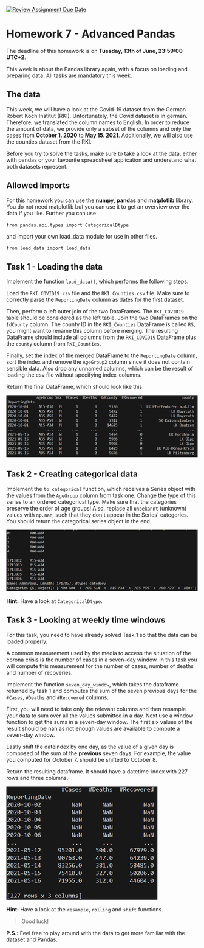 [![Review Assignment Due Date](https://classroom.github.com/assets/deadline-readme-button-24ddc0f5d75046c5622901739e7c5dd533143b0c8e959d652212380cedb1ea36.svg)](https://classroom.github.com/a/knQC4A-7)
# Homework 7 - Advanced Pandas

The deadline of this homework is on **Tuesday, 13th of June, 23:59:00 UTC+2**.

This week is about the Pandas library again, with a focus on loading and preparing data. All tasks are mandatory this week.

## The data

This week, we will have a look at the Covid-19 dataset from the German Robert Koch Institut (RKI).
Unfortunately, the Covid dataset is in german. Therefore, we translated the column names to English.
In order to reduce the amount of data, we provide only a subset of the columns and only the cases from **October 1. 2020** to **May 15. 2021**.
Additionally, we will also use the counties dataset from the RKI.

Before you try to solve the tasks, make sure to take a look at the data, either with pandas or your favourite spreadsheet application and understand what both datasets represent.

## Allowed Imports

For this homework you can use the **numpy**, **pandas** and **matplotlib** library.
You do not need matplotlib but you can use it to get an overview over the data if you like.
Further you can use

    from pandas.api.types import CategoricalDtype

and import your own load_data module for use in other files.

    from load_data import load_data

## Task 1 - Loading the data

Implement the function `load_data()`, which performs the following steps.

Load the `RKI_COVID19.csv` file and the `RKI_Counties.csv` file.
Make sure to correctly parse the `ReportingDate` column as dates for the first dataset.

Then, perform a left outer join of the two DataFrames. The `RKI_COVID19` table should be considered as the left table.
Join the two DataFrames on the `IdCounty` column. The county ID in the `RKI_Counties` DataFrame is called `RS`,
you might want to rename this column before merging.
The resulting DataFrame should include all columns from the `RKI_COVID19`
DataFrame plus the `county` column from `RKI_Counties`.

Finally, set the index of the merged DataFrame to the `ReportingDate` column, sort the index and remove the `AgeGroup2` column since it does not contain sensible data. Also drop any unnamed columns, which can be the result of loading the csv file without specifying index-columns.

Return the final DataFrame, which should look like this.

![Load data example](data/load_example.png)

## Task 2 - Creating categorical data

Implement the `to_categorical` function, which receives a Series object with the values from the `AgeGroup` column
from task one. Change the type of this series to an ordered categorical type. Make sure that the categories preserve the order of age groups! Also, replace all `unbekannt` (unknown) values with `np.nan`, such that they don't appear in the Series' categories.
You should return the categorical series object in the end.

![Categorical example](data/to_categorical_example.png)

**Hint:** Have a look at `CategoricalDtype`.

## Task 3 - Looking at weekly time windows

For this task, you need to have already solved Task 1 so that the data can be loaded properly.

A common measurement used by the media to access the situation of the corona crisis is the number of cases in a seven-day window.
In this task you will compute this measurement for the number of cases, number of deaths and number of recoveries.

Implement the function `seven_day_window`, which takes the dataframe returned by task 1 and computes the sum of the seven previous
days for the `#Cases`, `#Deaths` and `#Recovered` columns.

First, you will need to take only the relevant columns and then resample your data to sum over all the values submitted in a day.
Next use a window function to get the sums in a seven-day window. The first six values of the result should be nan as not enough values are available to compute a seven-day window.

Lastly shift the dateindex by one day, as the value of a given day is composed of the sum of the **previous** seven days.
For example, the value you computed for October 7. should be shifted to October 8.

Return the resulting dataframe. It should have a datetime-index with 227 rows and three columns.

![Window example](data/window_example.png)

**Hint:** Have a look at the `resample`, `rolling` and `shift` functions.

> Good luck!

**P.S.:** Feel free to play around with the data to get more familiar with the dataset and Pandas.
